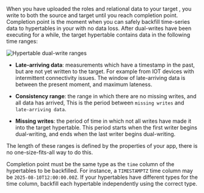 
When you have uploaded the roles and relational data to your target <Variable name="SERVICE"/>, you write to both
the source and target until you reach completion point. Completion point is the moment when you can safely backfill
time-series data to hypertables in your <Variable name="SERVICE"/> with no data loss. After dual-writes have been
executing for a while, the target hypertable contains data in the following time ranges:

<img
class="main-content__illustration"
width={1375} height={944}
src="https://assets.timescale.com/docs/images/hypertable_backfill_consistency.png"
alt="Hypertable dual-write ranges"
/>

- **Late-arriving data**: measurements which have a timestamp in the past, but are not yet written to the target. For
  example from IOT devices with intermittent connectivity issues. The window of late-arriving data is between the
  present moment, and maximum lateness.

- **Consistency range**: the range in which there are no missing writes, and all data has arrived, This is the period
  between `missing writes` and `late-arriving data`.

- **Missing writes**: the period of time in which not all writes have made it into the target hypertable. This period
  starts when the first writer begins dual-writing, and ends when the last writer begins dual-writing.

The length of these ranges is defined by the properties of your app, there is no one-size-fits-all way to do this.

Completion point must be the same type as the `time` column of the hypertables to be backfilled. For instance, a
`TIMESTAMPTZ` time column may be `2025-08-10T12:00:00.00Z`. If your hypertables have different types for the time
column, backfill each hypertable independently using the correct type.  

